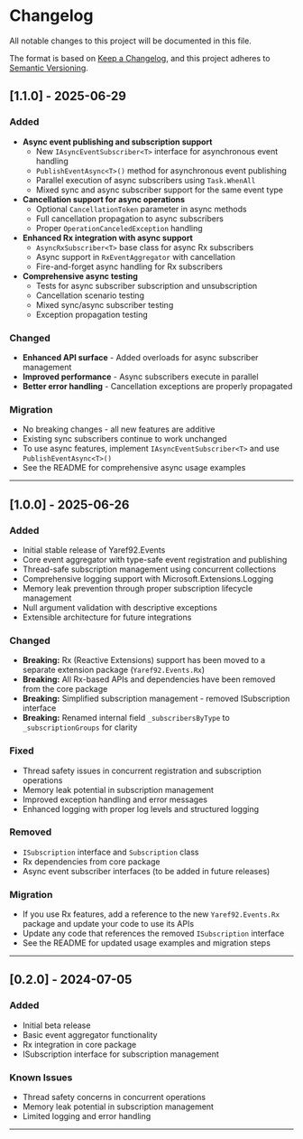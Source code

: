 # Changelog

All notable changes to this project will be documented in this file.

The format is based on [Keep a Changelog](https://keepachangelog.com/en/1.0.0/),
and this project adheres to [Semantic Versioning](https://semver.org/spec/v2.0.0.html).

## [1.1.0] - 2025-06-29

### Added

- **Async event publishing and subscription support**
  - New `IAsyncEventSubscriber<T>` interface for asynchronous event handling
  - `PublishEventAsync<T>()` method for asynchronous event publishing
  - Parallel execution of async subscribers using `Task.WhenAll`
  - Mixed sync and async subscriber support for the same event type
- **Cancellation support for async operations**
  - Optional `CancellationToken` parameter in async methods
  - Full cancellation propagation to async subscribers
  - Proper `OperationCanceledException` handling
- **Enhanced Rx integration with async support**
  - `AsyncRxSubscriber<T>` base class for async Rx subscribers
  - Async support in `RxEventAggregator` with cancellation
  - Fire-and-forget async handling for Rx subscribers
- **Comprehensive async testing**
  - Tests for async subscriber subscription and unsubscription
  - Cancellation scenario testing
  - Mixed sync/async subscriber testing
  - Exception propagation testing

### Changed

- **Enhanced API surface** - Added overloads for async subscriber management
- **Improved performance** - Async subscribers execute in parallel
- **Better error handling** - Cancellation exceptions are properly propagated

### Migration

- No breaking changes - all new features are additive
- Existing sync subscribers continue to work unchanged
- To use async features, implement `IAsyncEventSubscriber<T>` and use `PublishEventAsync<T>()`
- See the README for comprehensive async usage examples

---

## [1.0.0] - 2025-06-26

### Added

- Initial stable release of Yaref92.Events
- Core event aggregator with type-safe event registration and publishing
- Thread-safe subscription management using concurrent collections
- Comprehensive logging support with Microsoft.Extensions.Logging
- Memory leak prevention through proper subscription lifecycle management
- Null argument validation with descriptive exceptions
- Extensible architecture for future integrations

### Changed

- **Breaking:** Rx (Reactive Extensions) support has been moved to a separate extension package (`Yaref92.Events.Rx`)
- **Breaking:** All Rx-based APIs and dependencies have been removed from the core package
- **Breaking:** Simplified subscription management - removed ISubscription interface
- **Breaking:** Renamed internal field `_subscribersByType` to `_subscriptionGroups` for clarity

### Fixed

- Thread safety issues in concurrent registration and subscription operations
- Memory leak potential in subscription management
- Improved exception handling and error messages
- Enhanced logging with proper log levels and structured logging

### Removed

- `ISubscription` interface and `Subscription` class
- Rx dependencies from core package
- Async event subscriber interfaces (to be added in future releases)

### Migration

- If you use Rx features, add a reference to the new `Yaref92.Events.Rx` package and update your code to use its APIs
- Update any code that references the removed `ISubscription` interface
- See the README for updated usage examples and migration steps

---

## [0.2.0] - 2024-07-05

### Added

- Initial beta release
- Basic event aggregator functionality
- Rx integration in core package
- ISubscription interface for subscription management

### Known Issues

- Thread safety concerns in concurrent operations
- Memory leak potential in subscription management
- Limited logging and error handling

---
